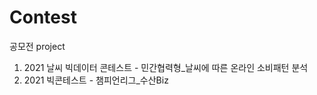 # Contest
공모전 project 


1. 2021 날씨 빅데이터 콘테스트 - 민간협력형_날씨에 따른 온라인 소비패턴 분석
2. 2021 빅콘테스트 - 챔피언리그_수산Biz
